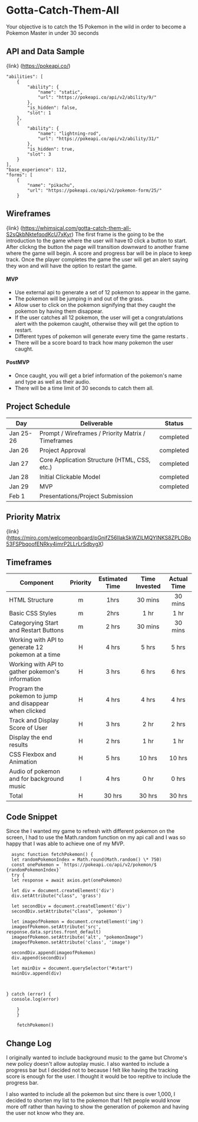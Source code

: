 # Gotta-Catch-Them-All

Your objective is to catch the 15 Pokemon in the wild in order to become a Pokemon Master in under 30 seconds

## API and Data Sample

{link} (https://pokeapi.co/)

    "abilities": [
        {
            "ability": {
                "name": "static",
                "url": "https://pokeapi.co/api/v2/ability/9/"
            },
            "is_hidden": false,
            "slot": 1
        },
        {
            "ability": {
                "name": "lightning-rod",
                "url": "https://pokeapi.co/api/v2/ability/31/"
            },
            "is_hidden": true,
            "slot": 3
        }
    ],
    "base_experience": 112,
    "forms": [
        {
            "name": "pikachu",
            "url": "https://pokeapi.co/api/v2/pokemon-form/25/"
        }

## Wireframes

{link} (https://whimsical.com/gotta-catch-them-all-S2sQkbNktefqodKcU7xKyr)
The first frame is the going to be the introduction to the game where the user will have t0 click a button to start.
After clickng the button the page will transition downward to another frame where the game will begin. A score and progress bar will be in place to keep track. Once the player completes the game the user will get an alert saying they won and will have the option to restart the game.

#### MVP

- Use external api to generate a set of 12 pokemon to appear in the game.
- The pokemon will be jumping in and out of the grass.
- Allow user to click on the pokemon signifying that they caught the pokemon by having them disappear.
- If the user catches all 12 pokemon, the user will get a congratulations alert with the pokemon caught, otherwise they will get the option to restart.
- Different types of pokemon will generate every time the game restarts .
- There will be a score board to track how many pokemon the user caught.

#### PostMVP

- Once caught, you will get a brief information of the pokemon's name and type as well as their audio.
- There will be a time limit of 30 seconds to catch them all.

## Project Schedule

| Day       | Deliverable                                        | Status    |
| --------- | -------------------------------------------------- | --------- |
| Jan 25-26 | Prompt / Wireframes / Priority Matrix / Timeframes | completed |
| Jan 26    | Project Approval                                   | completed |
| Jan 27    | Core Application Structure (HTML, CSS, etc.)       | completed |
| Jan 28    | Initial Clickable Model                            | completed |
| Jan 29    | MVP                                                | completed |
| Feb 1     | Presentations/Project Submission                   |

## Priority Matrix

{link} (https://miro.com/welcomeonboard/pGnifZ56IIakSkWZlLMQYINKS8ZPLOBo53FSPbqoofENRky4imrP2LLrLrSdbygX)

## Timeframes

| Component                                              | Priority | Estimated Time | Time Invested | Actual Time |
| ------------------------------------------------------ | :------: | :------------: | :-----------: | :---------: |
| HTML Structure                                         |    m     |      1hrs      |    30 mins    |   30 mins   |
| Basic CSS Styles                                       |    m     |      2hrs      |     1 hr      |    1 hr     |
| Categorying Start and Restart Buttons                  |    m     |     2 hrs      |    30 mins    |   30 mins   |
| Working with API to generate 12 pokemon at a time      |    H     |     4 hrs      |     5 hrs     |    5 hrs    |
| Working with API to gather pokemon's information       |    H     |     3 hrs      |     6 hrs     |    6 hrs    |
| Program the pokemon to jump and disappear when clicked |    H     |     4 hrs      |     4 hrs     |    4 hrs    |
| Track and Display Score of User                        |    H     |     3 hrs      |     2 hr      |    2 hrs    |
| Display the end results                                |    H     |     2 hrs      |     1 hr      |    1 hr     |
| CSS Flexbox and Animation                              |    H     |     5 hrs      |    10 hrs     |   10 hrs    |
| Audio of pokemon and for background music              |    l     |     4 hrs      |     0 hr      |    0 hrs    |
| Total                                                  |    H     |     30 hrs     |    30 hrs     |   30 hrs    |

## Code Snippet

Since the I wanted my game to refresh with different pokemon on the screen, I had to use the Math.random function on my api call and I was so happy that I was able to achieve one of my MVP.

      async function fetchPokemon() {
      let randomPokemonIndex = Math.round(Math.random() \* 750)
      const onePokemon = `https://pokeapi.co/api/v2/pokemon/$ {randomPokemonIndex}`
      try {
      let response = await axios.get(onePokemon)

      let div = document.createElement('div')
      div.setAttribute("class", 'grass')

      let secondDiv = document.createElement('div')
      secondDiv.setAttribute("class", 'pokemon')

      let imageofPokemon = document.createElement('img')
      imageofPokemon.setAttribute('src', response.data.sprites.front_default)
      imageofPokemon.setAttribute('alt', "pokemonImage")
      imageofPokemon.setAttribute('class', 'image')

      secondDiv.append(imageofPokemon)
      div.append(secondDiv)

      let mainDiv = document.querySelector("#start")
      mainDiv.append(div)



    } catch (error) {
      console.log(error)

        }
        }

        fetchPokemon()

## Change Log

I originally wanted to include background music to the game but Chrome's new policy doesn't allow autoplay music. I also wanted to include a progress bar but I decided not to because I felt like having the tracking score is enough for the user. I thought it would be too repitive to include the progress bar.

I also wanted to include all the pokemon but sinc there is over 1,000, I decided to shorten my list to the pokemon that I felt people would know more off rather than having to show the generation of pokemon and having the user not know who they are.
